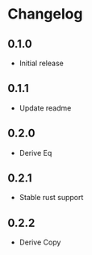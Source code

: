 # Changelog

## 0.1.0
- Initial release

## 0.1.1
- Update readme

## 0.2.0
- Derive Eq

## 0.2.1
- Stable rust support

## 0.2.2
- Derive Copy

